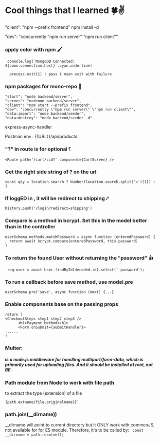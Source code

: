 # Cool things that I learned 🍀✌
 "client": "npm --prefix frontend"
 npm install -d  <package name> 

 "dev": "concurrently \"npm run server\" \"npm run client\""

### apply color with npm 🖌️
```
 console.log(`MongoDB Connected: ${conn.connection.host}`.cyan.underline)
```

```
  process.exit(1) : pass 1 mean exit with failure
```

### npm packages for mono-repo 🍱
```
"start": "node backend/server",
"server": "nodemon backend/server",
"client": "npm start --prefix frontend",
"dev": "concurrently \"npm run server\" \"npm run client\"",
"data:import": "node backend/seeder",
"data:destroy": "node backend/seeder -d"
```

express-async-handler

Postman env : {{URL}}/api/products

### "?" in route is for optional ⸮
```
<Route path='/cart/:id?' component={CartScreen} />
```

### Get the right side string of ? on the url
```
const qty = location.search ? Number(location.search.split('=')[1]) : 1
```


### If loggED in , it will be redirect to shipping ⤤
```
history.push('/login?redirect=shipping')
```

### Compare is a method in bcrypt. Set this in the model better than in the controller
```
userSchema.methods.matchPassword = async function (enteredPassword) {
  return await bcrypt.compare(enteredPassword, this.password)
}
```

### To return the found User without returning the "password" 👍
```
 req.user = await User.findById(decoded.id).select('-password');
 ```

### To run a callback before save method, use model.pre
```
userSchema.pre('save', async function (next) {...}
```

### Enable components base on the passing props
```
return (
<CheckoutSteps step1 step2 step3 />
      <h1>Payment Method</h1>
      <Form onSubmit={submitHandler}>
......
)
```

### Multer:
##### is a node.js middleware for handling multipart/form-data, which is primarily used for uploading files. And it should be installed at root, not BE.


### Path module from Node to work with file path
to extract the type (extension) of a file
```
{path.extname(file.originalname)}`
```

### path.join(__dirname))
__dirname will point to current directory but it ONLY work with commonJS, not available for for ES module. Therefore, it's to be called by:
``` const __dirname = path.resolve();```
